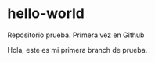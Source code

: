 # hello-world
Repositorio prueba. Primera vez en Github

Hola, este es mi primera branch de prueba.
